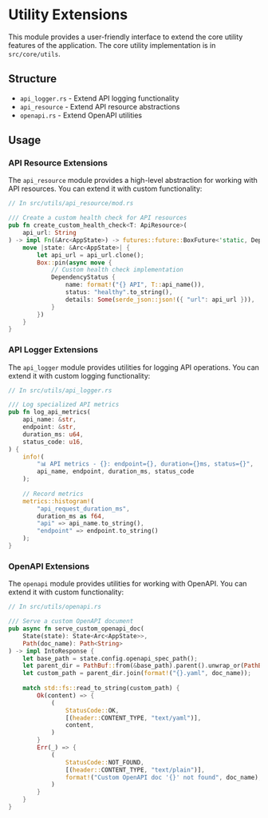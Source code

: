 # Utility Extensions

This module provides a user-friendly interface to extend the core utility features of the application. The core utility implementation is in `src/core/utils`.

## Structure

- `api_logger.rs` - Extend API logging functionality
- `api_resource` - Extend API resource abstractions
- `openapi.rs` - Extend OpenAPI utilities

## Usage

### API Resource Extensions

The `api_resource` module provides a high-level abstraction for working with API resources. You can extend it with custom functionality:

```rust
// In src/utils/api_resource/mod.rs

/// Create a custom health check for API resources
pub fn create_custom_health_check<T: ApiResource>(
    api_url: String
) -> impl Fn(&Arc<AppState>) -> futures::future::BoxFuture<'static, DependencyStatus> + Send + Sync + 'static {
    move |state: &Arc<AppState>| {
        let api_url = api_url.clone();
        Box::pin(async move {
            // Custom health check implementation
            DependencyStatus {
                name: format!("{} API", T::api_name()),
                status: "healthy".to_string(),
                details: Some(serde_json::json!({ "url": api_url })),
            }
        })
    }
}
```

### API Logger Extensions

The `api_logger` module provides utilities for logging API operations. You can extend it with custom logging functionality:

```rust
// In src/utils/api_logger.rs

/// Log specialized API metrics
pub fn log_api_metrics(
    api_name: &str,
    endpoint: &str,
    duration_ms: u64,
    status_code: u16,
) {
    info!(
        "📊 API metrics - {}: endpoint={}, duration={}ms, status={}",
        api_name, endpoint, duration_ms, status_code
    );
    
    // Record metrics
    metrics::histogram!(
        "api_request_duration_ms", 
        duration_ms as f64,
        "api" => api_name.to_string(),
        "endpoint" => endpoint.to_string()
    );
}
```

### OpenAPI Extensions

The `openapi` module provides utilities for working with OpenAPI. You can extend it with custom functionality:

```rust
// In src/utils/openapi.rs

/// Serve a custom OpenAPI document
pub async fn serve_custom_openapi_doc(
    State(state): State<Arc<AppState>>,
    Path(doc_name): Path<String>
) -> impl IntoResponse {
    let base_path = state.config.openapi_spec_path();
    let parent_dir = PathBuf::from(&base_path).parent().unwrap_or(PathBuf::from("").as_path());
    let custom_path = parent_dir.join(format!("{}.yaml", doc_name));
    
    match std::fs::read_to_string(custom_path) {
        Ok(content) => {
            (
                StatusCode::OK,
                [(header::CONTENT_TYPE, "text/yaml")],
                content,
            )
        }
        Err(_) => {
            (
                StatusCode::NOT_FOUND,
                [(header::CONTENT_TYPE, "text/plain")],
                format!("Custom OpenAPI doc '{}' not found", doc_name),
            )
        }
    }
} 